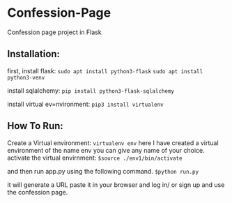 # Confession-Page
Confession page project in Flask

## Installation:
first, install flask:
`sudo apt install python3-flask`
`sudo apt install python3-venv`

install sqlalchemy:
`pip install python3-flask-sqlalchemy`

install virtual ev=nvironment:
`pip3 install virtualenv`

## How To Run:
Create a Virtual environment: 
`virtualenv env`
here I have created a virtual environment of the name env you can give any name of your choice.
activate the virtual envirnment:
`$source ./env1/bin/activate`

and then run app.py using the following command.
`$python run.py`

it will generate a URL paste it in your browser and log in/ or sign up and use the confession page.
